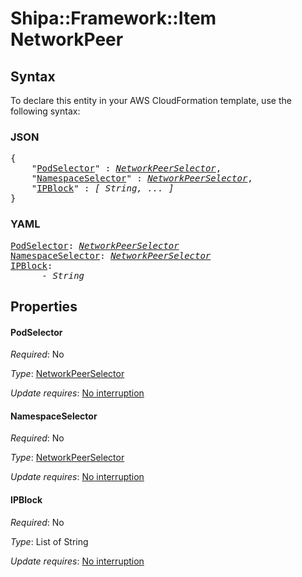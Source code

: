 # Shipa::Framework::Item NetworkPeer

## Syntax

To declare this entity in your AWS CloudFormation template, use the following syntax:

### JSON

<pre>
{
    "<a href="#podselector" title="PodSelector">PodSelector</a>" : <i><a href="networkpeerselector.md">NetworkPeerSelector</a></i>,
    "<a href="#namespaceselector" title="NamespaceSelector">NamespaceSelector</a>" : <i><a href="networkpeerselector.md">NetworkPeerSelector</a></i>,
    "<a href="#ipblock" title="IPBlock">IPBlock</a>" : <i>[ String, ... ]</i>
}
</pre>

### YAML

<pre>
<a href="#podselector" title="PodSelector">PodSelector</a>: <i><a href="networkpeerselector.md">NetworkPeerSelector</a></i>
<a href="#namespaceselector" title="NamespaceSelector">NamespaceSelector</a>: <i><a href="networkpeerselector.md">NetworkPeerSelector</a></i>
<a href="#ipblock" title="IPBlock">IPBlock</a>: <i>
      - String</i>
</pre>

## Properties

#### PodSelector

_Required_: No

_Type_: <a href="networkpeerselector.md">NetworkPeerSelector</a>

_Update requires_: [No interruption](https://docs.aws.amazon.com/AWSCloudFormation/latest/UserGuide/using-cfn-updating-stacks-update-behaviors.html#update-no-interrupt)

#### NamespaceSelector

_Required_: No

_Type_: <a href="networkpeerselector.md">NetworkPeerSelector</a>

_Update requires_: [No interruption](https://docs.aws.amazon.com/AWSCloudFormation/latest/UserGuide/using-cfn-updating-stacks-update-behaviors.html#update-no-interrupt)

#### IPBlock

_Required_: No

_Type_: List of String

_Update requires_: [No interruption](https://docs.aws.amazon.com/AWSCloudFormation/latest/UserGuide/using-cfn-updating-stacks-update-behaviors.html#update-no-interrupt)

